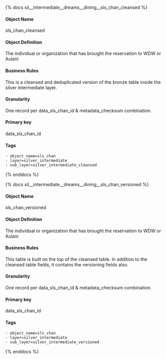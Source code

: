{% docs sil__intermediate__dreams__dining__sls_chan_cleansed %}

#### Object Name
sls_chan_cleansed

#### Object Definition
The individual or organization that has brought the reservation to WDW or Aulani

#### Business Rules
This is a cleansed and deduplicated version of the bronze table inside the silver intermediate layer.

#### Granularity
One record per data_sls_chan_id & metadata_checksum combination.

#### Primary key
data_sls_chan_id

#### Tags
    - object_name=sls_chan
    - layer=silver_intermediate
    - sub_layer=silver_intermediate_cleansed

{% enddocs %}

{% docs sil__intermediate__dreams__dining__sls_chan_versioned %}

#### Object Name
sls_chan_versioned

#### Object Definition
The individual or organization that has brought the reservation to WDW or Aulani

#### Business Rules
This table is built on the top of the cleansed table. In addition to the cleansed table fields, it contains the versioning fields also.

#### Granularity
One record per data_sls_chan_id & metadata_checksum combination.

#### Primary key
data_sls_chan_id

#### Tags
    - object_name=sls_chan
    - layer=silver_intermediate
    - sub_layer=silver_intermediate_versioned

{% enddocs %}